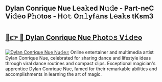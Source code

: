 ## Dylan Conrique Nue L𝚎a𝚔ed N𝚞𝚍e - Part-neC Vi𝚍𝚎o P𝚑𝚘tos - H𝚘𝚝 O𝚗𝚕yf𝚊ns L𝚎a𝚔s tKsm3

# <h2><a href="http://kfe85x.oniu.top/?m=Dylan+Conrique+Nue">🔗👉 🔴 Dylan Conrique Nue P𝚑ot𝚘𝚜 V𝚒d𝚎o</a></h2>

[![Dylan Conrique Nue Nu𝚍e𝚜](https://i.imgur.com/0qMVB7G.gif)](http://kfe85x.oniu.top/?m=Dylan+Conrique+Nue)
Online entertainer and multimedia artist Dylan Conrique Nue, celebrated for sharing dance and lifestyle ideas through viral dance routines and compact clips. Exceptional magician's apprentice Dylan Conrique Nue, famed for their remarkable abilities and accomplishments in learning the art of magic.  

